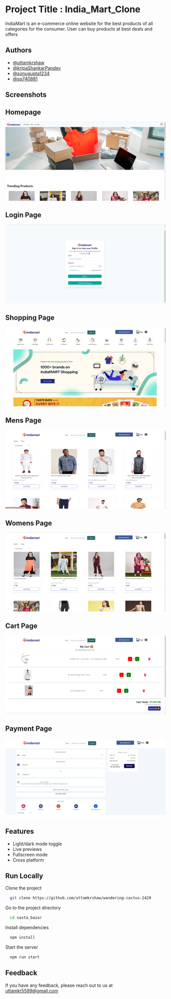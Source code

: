 
# Project Title : India_Mart_Clone


IndiaMart is an e-commerce online website for the best products of all categories for the consumer. User can buy products at best deals and offers

## Authors

- [@uttamkrshaw](https://github.com/uttamkrshaw)
- [@kripaShankarPandey](https://github.com/kripaShankarPandey)
- [@sonugupta1234](https://github.com/sonugupta1234)
- [@sp740881](https://github.com/sp740881)


## Screenshots
## Homepage

![App Screenshot](./sasta_bazar/public/Images/home.png)

## Login Page

![App Screenshot](./sasta_bazar/public/Images/login.png)

## Shopping Page

![App Screenshot](./sasta_bazar/public/Images/shopping.png)


## Mens Page

![App Screenshot](./sasta_bazar/public/Images/mens.png)


## Womens Page

![App Screenshot](./sasta_bazar/public/Images/womens.png)


## Cart Page

![App Screenshot](./sasta_bazar/public/Images/cart.png)


## Payment Page

![App Screenshot](./sasta_bazar/public/Images/payment.png)


## Features

- Light/dark mode toggle
- Live previews
- Fullscreen mode
- Cross platform


## Run Locally

Clone the project

```bash
  git clone https://github.com/uttamkrshaw/wandering-cactus-2429
```

Go to the project directory

```bash
  cd sasta_bazar
```

Install dependencies

```bash
  npm install
```

Start the server

```bash
  npm run start
```


## Feedback

If you have any feedback, please reach out to us at uttamkr5599@gmail.com

